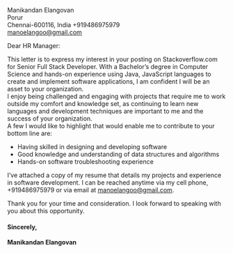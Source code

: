 Manikandan Elangovan  
Porur  
Chennai-600116, India 
+919486975979  
manoelangoo@gmail.com    

Dear HR Manager:

This letter is to express my interest in your posting on Stackoverflow.com for Senior Full Stack Developer. With a Bachelor’s degree in Computer Science and hands-on experience using Java, JavaScript languages to create and implement software applications, I am confident I will be an asset to your organization.  
I enjoy being challenged and engaging with projects that require me to work outside my comfort and knowledge set, as continuing to learn new languages and development techniques are important to me and the success of your organization.    
A few I would like to highlight that would enable me to contribute to your bottom line are:  
 *  Having skilled in designing and developing software  
 *  Good knowledge and understanding of data structures and algorithms  
 *  Hands-on software troubleshooting experience    

I’ve attached a copy of my resume that details my projects and experience in software development. I can be reached anytime via my cell phone, +919486975979 or via email at manoelangoo@gmail.com.    

Thank you for your time and consideration. I look forward to speaking with you about this opportunity.    

#### Sincerely,    
**Manikandan Elangovan**
